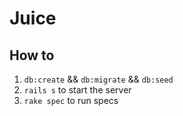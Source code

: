 # Juice

## How to

1. `db:create` && `db:migrate` && `db:seed`
2. `rails s` to start the server
3. `rake spec` to run specs

